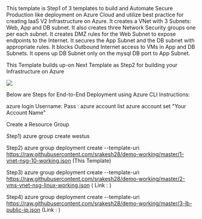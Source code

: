 <html>
<h>
This template is Step1 of 3 templates to build and Automate Secure Production like deployment on Azure Cloud and utilize best practice for creating IaaS V2 Infrastructure on Azure.
</h>
It creates a VNet with 3 Subnets:  Web, App and DB subnet. 
It also creates three Network Security groups one per each subnet.
It creates DMZ rules for the Web Subnet to expose endpoints to the Internet. 
It secures the App Subnet and the DB subnet with appropriate rules. 
It blocks Outbound Internet access to VMs in App and DB Subnets. 
It opens up DB Subnet only on the mysql DB port to App Subnet.

This Template builds up-on Next Template as Step2 for building your Infrastructure on Azure

<a href="https://azuredeploy.net/?repository=https://raw.githubusercontent.com/srakesh28/demo-working/master/step1-network/azuredeploy-parameters.json" target="_blank">
    <img src="http://azuredeploy.net/deploybutton.png"/>
</a>

Below are Steps for End-to-End Deployment using  Azure CLI Instructions:

azure login
Username: <your org login>
Pass : <your org pass>
azure account list
azure account set "Your Account Name"

Create a Resource Group

Step1) azure group create <Your Resource Group Name> <Your Locaion> westus

Step2) azure group deployment create --template-uri https://raw.githubusercontent.com/srakesh28/demo-working/master/1-vnet-nsg-10-working.json <Your Resource Group Name> <optional deployment name> (This Template)

Step3) azure group deployment create --template-uri https://raw.githubusercontent.com/srakesh28/demo-working/master/2-vms-vnet-nsg-linux-working.json <Your Resource Group Name> <optional deployment name>  ( Link : )

Step4) azure group deployment create --template-uri https://raw.githubusercontent.com/srakesh28/demo-working/master/3-lb-public-ip.json <Your Resource Group Name> <optional deployment name>   (Link : )

</html>
